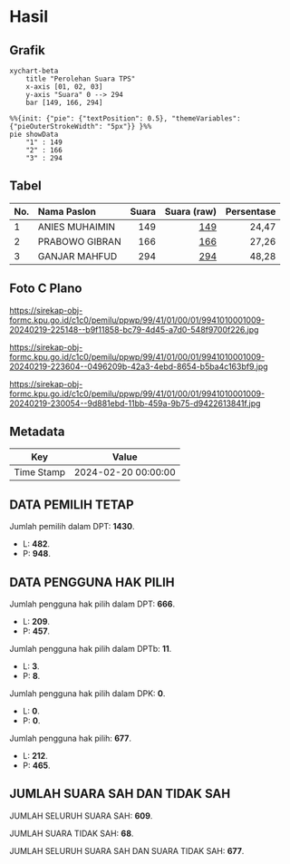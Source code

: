 # Hasil

## Grafik

```mermaid
xychart-beta
    title "Perolehan Suara TPS"
    x-axis [01, 02, 03]
    y-axis "Suara" 0 --> 294
    bar [149, 166, 294]
```

```mermaid
%%{init: {"pie": {"textPosition": 0.5}, "themeVariables": {"pieOuterStrokeWidth": "5px"}} }%%
pie showData
    "1" : 149
    "2" : 166
    "3" : 294
```

## Tabel

| No. | Nama Paslon    | Suara | Suara (raw) | Persentase |
|:--- |:-------------- | -----:| -----------:| ----------:|
| 1   | ANIES MUHAIMIN | 149   | [149][p-1]  | 24,47      |
| 2   | PRABOWO GIBRAN | 166   | [166][p-2]  | 27,26      |
| 3   | GANJAR MAHFUD  | 294   | [294][p-3]  | 48,28      |


[p-1]: https://github.com/gigit-pemilu/pemilu-2024-99-luar-negeri/blob/main/pilpres/hitung-suara/sub/99-luar-negeri/sub/41-frankfurt-jerman/sub/01-frankfurt-jerman/sub/0001-frankfurt-jerman/sub/009-pos-004/sub/paslon-1.txt
[p-2]: https://github.com/gigit-pemilu/pemilu-2024-99-luar-negeri/blob/main/pilpres/hitung-suara/sub/99-luar-negeri/sub/41-frankfurt-jerman/sub/01-frankfurt-jerman/sub/0001-frankfurt-jerman/sub/009-pos-004/sub/paslon-2.txt
[p-3]: https://github.com/gigit-pemilu/pemilu-2024-99-luar-negeri/blob/main/pilpres/hitung-suara/sub/99-luar-negeri/sub/41-frankfurt-jerman/sub/01-frankfurt-jerman/sub/0001-frankfurt-jerman/sub/009-pos-004/sub/paslon-3.txt

## Foto C Plano

https://sirekap-obj-formc.kpu.go.id/c1c0/pemilu/ppwp/99/41/01/00/01/9941010001009-20240219-225148--b9f11858-bc79-4d45-a7d0-548f9700f226.jpg

https://sirekap-obj-formc.kpu.go.id/c1c0/pemilu/ppwp/99/41/01/00/01/9941010001009-20240219-223604--0496209b-42a3-4ebd-8654-b5ba4c163bf9.jpg

https://sirekap-obj-formc.kpu.go.id/c1c0/pemilu/ppwp/99/41/01/00/01/9941010001009-20240219-230054--9d881ebd-11bb-459a-9b75-d9422613841f.jpg


## Metadata

| Key        | Value               |
| ---------- | ------------------- |
| Time Stamp | 2024-02-20 00:00:00 |


## DATA PEMILIH TETAP

Jumlah pemilih dalam DPT: **1430**.
 * L: **482**.
 * P: **948**.

## DATA PENGGUNA HAK PILIH

Jumlah pengguna hak pilih dalam DPT: **666**.
 * L: **209**.
 * P: **457**.

Jumlah pengguna hak pilih dalam DPTb: **11**.
 * L: **3**.
 * P: **8**.

Jumlah pengguna hak pilih dalam DPK: **0**.
 * L: **0**.
 * P: **0**.

Jumlah pengguna hak pilih: **677**.
 * L: **212**.
 * P: **465**.

## JUMLAH SUARA SAH DAN TIDAK SAH

JUMLAH SELURUH SUARA SAH: **609**.

JUMLAH SUARA TIDAK SAH: **68**.

JUMLAH SELURUH SUARA SAH DAN SUARA TIDAK SAH: **677**.


